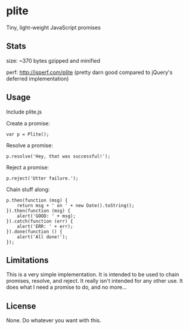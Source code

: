 # plite

Tiny, light-weight JavaScript promises

## Stats

size: ~370 bytes gzipped and minified

perf: http://jsperf.com/plite 
      (pretty darn good compared to jQuery's deferred implementation) 

## Usage
Include plite.js

Create a promise:

    var p = Plite();

Resolve a promise:

    p.resolve('Hey, that was successful!');

Reject a promise:

    p.reject('Utter failure.');

Chain stuff along:

    p.then(function (msg) {
        return msg + ' on ' + new Date().toString();
    }).then(function (msg) {
        alert('GOOD: ' + msg);
    }).catch(function (err) {
        alert('ERR: ' + err);
    }).done(function () {
        alert('All done!');
    });

## Limitations

This is a very simple implementation. It is intended to be used to chain promises, resolve, and reject. It really isn't intended for any other use. It does what I need a promise to do, and no more...

## License
None. Do whatever you want with this.

